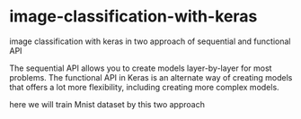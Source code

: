 # image-classification-with-keras
image classification with keras in two approach of sequential and functional API

The sequential API allows you to create models layer-by-layer for most problems. The functional API in Keras is an alternate way of creating models that offers a lot more flexibility, including creating more complex models.

here we will train Mnist dataset by this two approach
